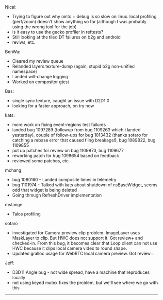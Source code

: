 Nical:
* Trying to figure out why omtc + debug is so slow on linux. local profiling (perf/zoom) doesn't show anything so far (although I was probably using the wrong tool for the job)
* is it easy to use the gecko profiler in reftests?
* Still looking at the tiled DT failures on b2g and android
* reviws, etc.

BenWa:
* Cleared my review queue
* Relanded layers.texture-dump (again, stupid b2g non-unified namespace)
* Landed will-change logging
* Worked on compositor gtest

Bas:
* single sync texture, caught an issue with D2D1.0
* looking for a faster approach, on try now

kats:
* more work on fixing event-regions test failures
* landed bug 1097289 (followup from bug 1109263 which i landed yesterday), couple of follow-ups for bug 1013432 (thanks sotaro for catching a rebase error that caused fling breakage!), bug 1089822, bug 1109855
* put up patches for review on bug 1109873, bug 1109677
* reworking patch for bug 1098654 based on feedback
* reviewed some patches, etc.

mchang
* bug 1080160 - Landed composite times in telemetry
* bug 1101974 - Talked with kats about shutdown of nsBaseWidget, seems odd that widget is being deleted
* Going through RefreshDriver implementation

mstange
* Talos profiling

sotaro
* Investigated for Camera preview clip problem. ImageLayer uses MaskLayer to clip. But HWC does not support it. Got review+ and checked-in. From this bug, it becomes clear that Loop client can not use HWC because it clips local camera video to round shape.
* Updated gralloc usage for WebRTC local camera preview. Got review+.

Jeff:
* D3D11 Angle bug - not wide spread, have a machine that reproduces locally
* not using keyed mutex fixes the problem, but we'll see where we go with this

________________


